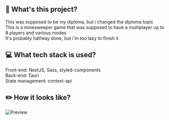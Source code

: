 ## 🤔 What's this project?
This was supposed to be my diploma, but i changed the diploma topic<br>
This is a minesweeper game that was supposed to have a multiplayer up to 8 players and various modes<br>
It's probably halfway done, but i'm too lazy to finish it<br>

## 💻 What tech stack is used?
Front-end: NextJS, Sass, styled-components<br>
Back-end: Tauri<br>
State management: context-api <br>

## ✏️ How it looks like? 
![Preview](https://github.com/Rynn-Lee/MineSweeper_Tauri.SocketIO/blob/main/public/Preview.png)

